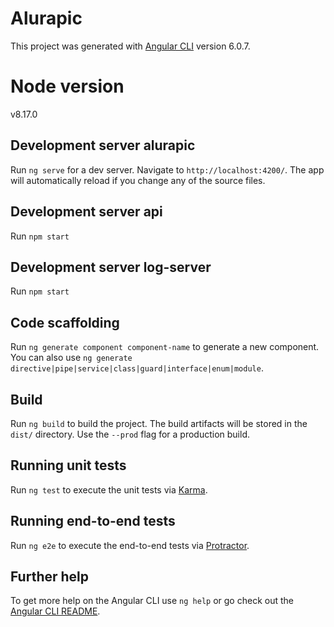 # Alurapic

This project was generated with [Angular CLI](https://github.com/angular/angular-cli) version 6.0.7.

# Node version

v8.17.0

## Development server alurapic

Run `ng serve` for a dev server. Navigate to `http://localhost:4200/`. The app will automatically reload if you change any of the source files.

## Development server api

Run `npm start`

## Development server log-server

Run `npm start`

## Code scaffolding

Run `ng generate component component-name` to generate a new component. You can also use `ng generate directive|pipe|service|class|guard|interface|enum|module`.

## Build

Run `ng build` to build the project. The build artifacts will be stored in the `dist/` directory. Use the `--prod` flag for a production build.

## Running unit tests

Run `ng test` to execute the unit tests via [Karma](https://karma-runner.github.io).

## Running end-to-end tests

Run `ng e2e` to execute the end-to-end tests via [Protractor](http://www.protractortest.org/).

## Further help

To get more help on the Angular CLI use `ng help` or go check out the [Angular CLI README](https://github.com/angular/angular-cli/blob/master/README.md).
